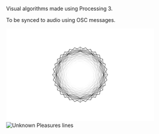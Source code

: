 Visual algorithms made using Processing 3.

To be synced to audio using OSC messages.

![Connecting lines](/connecting_lines/anim.gif?raw=true)
![Unknown Pleasures lines](/unknown_lines/anim.gif?raw=true)
